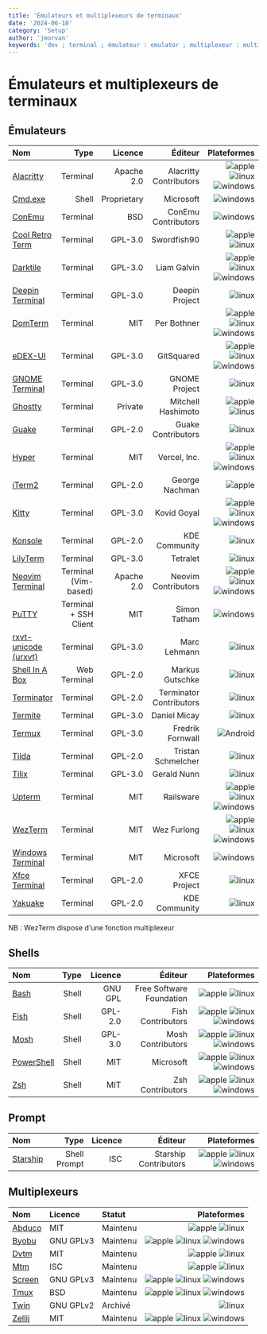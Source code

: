 ```yaml
---
title: 'Émulateurs et multiplexeurs de terminaux'
date: '2024-06-18'
category: 'Setup'
author: 'jmorvan'
keywords: 'dev ; terminal ; émulateur : emulator ; multiplexeur : multiplexer'
---
```


# Émulateurs et multiplexeurs de terminaux

## Émulateurs

| Nom                             | Type                  | Licence                | Éditeur        | Plateformes   |
|:---------------------------------------------|-----------------------:|------------------------:|--------------------------:|---------------------------:|
| [Alacritty](https://alacritty.org/)         | Terminal              | Apache 2.0             | Alacritty Contributors   | ![apple](/logos/apple.svg) ![linux](/logos/linux.svg) ![windows](/logos/windows.svg)     |
| [Cmd.exe](https://docs.microsoft.com/en-us/windows-server/administration/windows-commands/cmd) | Shell | Proprietary            | Microsoft                | ![windows](/logos/windows.svg)                   |
| [ConEmu](https://conemu.github.io/)         | Terminal              | BSD                    | ConEmu Contributors      | ![windows](/logos/windows.svg)                   |
| [Cool Retro Term](https://github.com/Swordfish90/cool-retro-term) | Terminal | GPL-3.0   | Swordfish90              | ![apple](/logos/apple.svg) ![linux](/logos/linux.svg)              |
| [Darktile](https://github.com/liamg/darktile)   | Terminal              | GPL-3.0                | Liam Galvin              | ![apple](/logos/apple.svg) ![linux](/logos/linux.svg) ![windows](/logos/windows.svg)     |
| [Deepin Terminal](https://github.com/linuxdeepin/deepin-terminal) | Terminal | GPL-3.0   | Deepin Project           | ![linux](/logos/linux.svg)                     |
| [DomTerm](https://domterm.org/)             | Terminal              | MIT                    | Per Bothner              | ![apple](/logos/apple.svg) ![linux](/logos/linux.svg) ![windows](/logos/windows.svg)     |
| [eDEX-UI](https://github.com/GitSquared/edex-ui) | Terminal            | GPL-3.0                | GitSquared               | ![apple](/logos/apple.svg) ![linux](/logos/linux.svg) ![windows](/logos/windows.svg)     |
| [GNOME Terminal](https://wiki.gnome.org/Apps/Terminal) | Terminal              | GPL-3.0                | GNOME Project            | ![linux](/logos/linux.svg)                     |
| [Ghostty](https://github.com/ghostty-org)             | Terminal              | Private                   | Mitchell Hashimoto    | ![apple](/logos/apple.svg) ![linus](/logos/linusx.svg)    | 
| [Guake](https://guake.github.io/)          | Terminal              | GPL-2.0                | Guake Contributors       | ![linux](/logos/linux.svg)                     |
| [Hyper](https://hyper.is/)                  | Terminal              | MIT                    | Vercel, Inc.             | ![apple](/logos/apple.svg) ![linux](/logos/linux.svg) ![windows](/logos/windows.svg)     |
| [iTerm2](https://iterm2.com/)               | Terminal              | GPL-2.0                | George Nachman           | ![apple](/logos/apple.svg)                     |
| [Kitty](https://sw.kovidgoyal.net/kitty/)   | Terminal              | GPL-3.0                | Kovid Goyal              | ![apple](/logos/apple.svg) ![linux](/logos/linux.svg) ![windows](/logos/windows.svg)     |
| [Konsole](https://konsole.kde.org/)         | Terminal              | GPL-2.0                | KDE Community            | ![linux](/logos/linux.svg)                     |
| [LilyTerm](https://github.com/Tetralet/LilyTerm) | Terminal             | GPL-3.0                | Tetralet                 | ![linux](/logos/linux.svg)                     |
| [Neovim Terminal](https://neovim.io/)       | Terminal (Vim-based)  | Apache 2.0             | Neovim Contributors      | ![apple](/logos/apple.svg) ![linux](/logos/linux.svg) ![windows](/logos/windows.svg)     |
| [PuTTY](https://www.chiark.greenend.org.uk/~sgtatham/putty/) | Terminal + SSH Client | MIT                    | Simon Tatham             | ![windows](/logos/windows.svg)                   |
| [rxvt-unicode (urxvt)](https://wiki.archlinux.org/title/rxvt-unicode) | Terminal | GPL-3.0 | Marc Lehmann             | ![linux](/logos/linux.svg)                     |
| [Shell In A Box](https://github.com/shellinabox/shellinabox) | Web Terminal | GPL-2.0  | Markus Gutschke           | ![linux](/logos/linux.svg)                     |
| [Terminator](https://gnometerminator.blogspot.com/p/introduction.html) | Terminal              | GPL-2.0                | Terminator Contributors  | ![linux](/logos/linux.svg)                     |
| [Termite](https://github.com/thestinger/termite) | Terminal              | GPL-3.0                | Daniel Micay             | ![linux](/logos/linux.svg)                     |
| [Termux](https://termux.com/)               | Terminal              | GPL-3.0                | Fredrik Fornwall         | ![Android](/logos/android.svg)                   |
| [Tilda](https://github.com/lanoxx/tilda)    | Terminal              | GPL-2.0                | Tristan Schmelcher       | ![linux](/logos/linux.svg)                     |
| [Tilix](https://gnunn1.github.io/tilix-web/) | Terminal              | GPL-3.0                | Gerald Nunn              | ![linux](/logos/linux.svg)                     |
| [Upterm](https://github.com/railsware/upterm) | Terminal              | MIT                    | Railsware                | ![apple](/logos/apple.svg) ![linux](/logos/linux.svg) ![windows](/logos/windows.svg)     |
| [WezTerm](https://wezfurlong.org/wezterm/)  | Terminal              | MIT                    | Wez Furlong              | ![apple](/logos/apple.svg) ![linux](/logos/linux.svg) ![windows](/logos/windows.svg)     |
| [Windows Terminal](https://aka.ms/terminal) | Terminal              | MIT                    | Microsoft                | ![windows](/logos/windows.svg)                   |
| [Xfce Terminal](https://docs.xfce.org/apps/terminal/start) | Terminal              | GPL-2.0                | XFCE Project             | ![linux](/logos/linux.svg)                     |
| [Yakuake](https://github.com/KDE/yakuake)         | Terminal              | GPL-2.0                | KDE Community            | ![linux](/logos/linux.svg)                     |

NB : WezTerm dispose d'une fonction multiplexeur

## Shells
| Nom                             | Type                  | Licence                | Éditeur        | Plateformes   |
|:---------------------------------------------|-----------------------:|------------------------:|--------------------------:|---------------------------:|
| [Bash](https://www.gnu.org/software/bash/)            | Shell          | GNU GPL      | Free Software Foundation    | ![apple](/logos/apple.svg) ![linux](/logos/linux.svg) |
| [Fish](https://fishshell.com/)              | Shell                 | GPL-2.0                | Fish Contributors        | ![apple](/logos/apple.svg) ![linux](/logos/linux.svg) ![windows](/logos/windows.svg)     |
| [Mosh](https://mosh.org/)                   | Shell                 | GPL-3.0                | Mosh Contributors        | ![apple](/logos/apple.svg) ![linux](/logos/linux.svg) ![windows](/logos/windows.svg)     |
| [PowerShell](https://github.com/PowerShell/PowerShell) | Shell                 | MIT                    | Microsoft                | ![apple](/logos/apple.svg) ![linux](/logos/linux.svg) ![windows](/logos/windows.svg)     |
| [Zsh](https://www.zsh.org/)                 | Shell                 | MIT                    | Zsh Contributors         | ![apple](/logos/apple.svg) ![linux](/logos/linux.svg) ![windows](/logos/windows.svg)     |

## Prompt
| Nom                             | Type                  | Licence                | Éditeur        | Plateformes   |
|:---------------------------------------------|-----------------------:|------------------------:|--------------------------:|---------------------------:|
| [Starship](https://starship.rs/)            | Shell Prompt          | ISC                    | Starship Contributors    | ![apple](/logos/apple.svg) ![linux](/logos/linux.svg) ![windows](/logos/windows.svg)     |


## Multiplexeurs

| Nom                                            | Licence   | Statut   | Plateformes                   |
|:-----------------------------------------------|:----------|:---------|------------------------------:|
| [Abduco](https://github.com/martanne/abduco)   | MIT       | Maintenu | ![apple](/logos/apple.svg) ![linux](/logos/linux.svg) |
| [Byobu](https://byobu.org/)                    | GNU GPLv3 | Maintenu | ![apple](/logos/apple.svg) ![linux](/logos/linux.svg) ![windows](/logos/windows.svg) |
| [Dvtm](https://github.com/martanne/dvtm)       | MIT       | Maintenu | ![apple](/logos/apple.svg) ![linux](/logos/linux.svg) |
| [Mtm](https://github.com/deadpixi/mtm)         | ISC       | Maintenu | ![apple](/logos/apple.svg) ![linux](/logos/linux.svg) |
| [Screen](https://www.gnu.org/software/screen/) | GNU GPLv3 | Maintenu | ![apple](/logos/apple.svg) ![linux](/logos/linux.svg) ![windows](/logos/windows.svg) |
| [Tmux](https://github.com/tmux/tmux)           | BSD       | Maintenu | ![apple](/logos/apple.svg) ![linux](/logos/linux.svg) ![windows](/logos/windows.svg) |
| [Twin](https://sourceforge.net/projects/twin/) | GNU GPLv2 | Archivé  | ![linux](/logos/linux.svg)|
| [Zellij](https://zellij.dev/)                  | MIT       | Maintenu | ![apple](/logos/apple.svg) ![linux](/logos/linux.svg) ![windows](/logos/windows.svg) |
